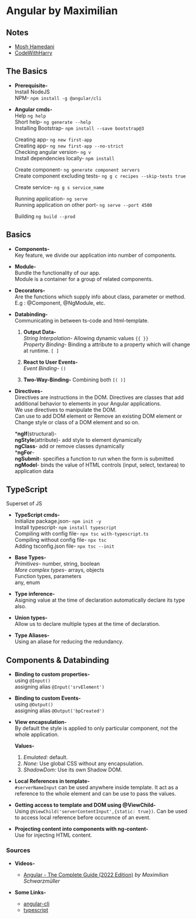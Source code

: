 # Angular by Maximilian

## Notes

- [Mosh Hamedani](Mosh%20Hamedani)
- [CodeWithHarry](CodeWithHarry)

## The Basics

- **Prerequisite-**  
Install NodeJS  
NPM- `npm install -g @angular/cli`

- **Angular cmds-**  
    Help `ng help`  
    Short help- `ng generate --help`  
    Installing Bootstrap- `npm install --save bootstrap@3`  

    Creating app- `ng new first-app`  
    Creating app- `ng new first-app --no-strict`  
    Checking angular version- `ng v`  
    Install dependencies locally- `npm install`  

    Create component- `ng generate component servers`  
    Create component excluding tests- `ng g c recipes --skip-tests true`  

    Create service- `ng g s service_name`

    Running application- `ng serve`  
    Running application on other port- `ng serve --port 4500`  

    Building `ng build --prod`

## Basics  

- **Components-**  
Key feature, we divide our application into number of components.  

- **Module-**  
Bundle the functionality of our app.  
Module is a container for a group of related components.

- **Decorators-**  
Are the functions which supply info about class, parameter or method.  
E.g : @Component, @NgModule, etc.

- **Databinding-**  
Communicating in between ts-code and html-template.  
  1. **Output Data-**  
   *String Interpolation-* Allowing dynamic values `{{ }}`  
   *Property Binding-* Binding a attribute to a property which will change at runtime. `[ ]`  

  2. **React to User Events-**  
   *Event Binding-* ` () `  
  3. **Two-Way-Binding-** Combining both ` [( )] `  

- **Directives-**  
Directives are instructions in the DOM. Directives are classes that add additional behavior to elements in your Angular applications.  
We use directives to manipulate the DOM.  
Can use to add DOM element or Remove an existing DOM element or Change style or class of a DOM element and so on.

    ***ngIf**(structural)-  
    **ngStyle**(attribute)- add style to element dynamically  
    **ngClass**- add or remove classes dynamically  
    ***ngFor**-  
    **ngSubmit**- specifies a function to run when the form is submitted  
    **ngModel**- binds the value of HTML controls (input, select, textarea) to application data

## TypeScript  

Superset of JS  

- **TypeScript cmds-**  
Initialize package.json- `npm init -y`  
Install typescript- `npm install typescript`  
Compiling with config file- `npx tsc with-typescript.ts`  
Compiling without config file- `npx tsc`  
Adding tsconfig.json file- `npx tsc --init`  

- **Base Types-**  
*Primitives-* number, string, boolean  
*More complex types-* arrays, objects  
Function types, parameters  
any, enum

- **Type inference-**  
Asigning value at the time of declaration automatically declare its type also.  

- **Union types-**  
Allow us to declare multiple types at the time of declaration.  

- **Type Aliases-**  
Using an aliase for reducing the redundancy.  

## Components & Databinding

- **Binding to custom properties-**  
using `@Input()`  
assigning alias `@Input('srvElement')`  

- **Binding to custom Events-**  
using `@Output()`  
assigning alias `@Output('bpCreated')`  

- **View encapsulation-**  
By default the style is applied to only particular component, not the whole application.  

    **Values-**
    1. *Emulated:* default.
    2. *None:* Use global CSS without any encapsulation.
    3. *ShadowDom:* Use its own Shadow DOM.  

- **Local References in template-**  
`#serverNameInput` can be used anywhere inside template. It act as a reference to the whole element and can be use to pass the values.  

- **Getting access to template and DOM using @ViewChild-**  
Using `@ViewChild('serverContentInput',{static: true})`. Can be used to access local reference before occurence of an event.  

- **Projecting content into components with ng-content-**  
Use for injecting HTML content.  

### Sources

- **Videos-**
  - [Angular - The Complete Guide (2022 Edition)](https://www.udemy.com/course/the-complete-guide-to-angular-2) *by Maximilian Schwarzmüller*

- **Some Links-**
  - [angular-cli](https://github.com/angular/angular-cli)
  - [typescript](https://www.typescriptlang.org/)
